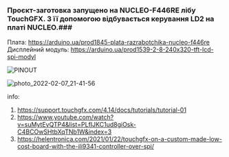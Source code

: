 ### Проєкт-заготовка запущено на NUCLEO-F446RE лібу TouchGFX. З її допомогою відбувається керування LD2 на платі NUCLEO.###
Плата: https://arduino.ua/prod1845-plata-razrabotchika-nucleo-f446re  
Дисплейний модуль: https://arduino.ua/prod1539-2-8-240x320-tft-lcd-spi-modyl


![PINOUT](https://user-images.githubusercontent.com/74230330/152860406-94b400a4-ef96-48ed-acb1-7b66dc9506ea.jpg)  


![photo_2022-02-07_21-41-56](https://user-images.githubusercontent.com/74230330/152860409-49b711ae-e2d4-4d78-878c-6185e0152bcc.jpg)  

info:
1) https://support.touchgfx.com/4.14/docs/tutorials/tutorial-01
2) https://www.youtube.com/watch?v=suMytEyQTP4&list=PLfIJKC1ud8giOsk-C4BCOwSHtbXqTNb1W&index=3
3) https://helentronica.com/2021/01/22/touchgfx-on-a-custom-made-low-cost-board-with-the-ili9341-controller-over-spi/
